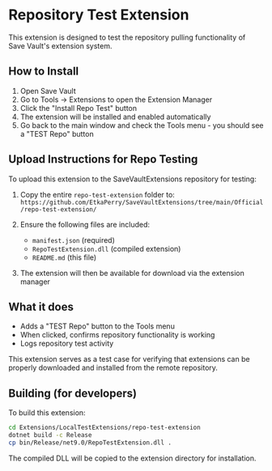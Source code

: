 # Repository Test Extension

This extension is designed to test the repository pulling functionality of Save Vault's extension system.

## How to Install

1. Open Save Vault
2. Go to Tools → Extensions to open the Extension Manager
3. Click the "Install Repo Test" button
4. The extension will be installed and enabled automatically
5. Go back to the main window and check the Tools menu - you should see a "TEST Repo" button

## Upload Instructions for Repo Testing

To upload this extension to the SaveVaultExtensions repository for testing:

1. Copy the entire `repo-test-extension` folder to:
   `https://github.com/EtkaPerry/SaveVaultExtensions/tree/main/Official/repo-test-extension/`

2. Ensure the following files are included:
   - `manifest.json` (required)
   - `RepoTestExtension.dll` (compiled extension)
   - `README.md` (this file)

3. The extension will then be available for download via the extension manager

## What it does

- Adds a "TEST Repo" button to the Tools menu
- When clicked, confirms repository functionality is working
- Logs repository test activity

This extension serves as a test case for verifying that extensions can be properly downloaded and installed from the remote repository.

## Building (for developers)

To build this extension:

```bash
cd Extensions/LocalTestExtensions/repo-test-extension
dotnet build -c Release
cp bin/Release/net9.0/RepoTestExtension.dll .
```

The compiled DLL will be copied to the extension directory for installation.